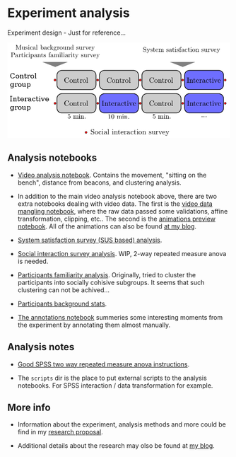 Experiment analysis
===================

Experiment design - Just for reference...

![Experiment design](https://raw.githubusercontent.com/Nagasaki45/MA-experiment-analysis/master/experiment_design.png)

## Analysis notebooks

- [Video analysis notebook](http://nbviewer.ipython.org/github/Nagasaki45/MA-experiment-analysis/blob/master/analyze.ipynb). Contains the movement, "sitting on the bench", distance from beacons, and clustering analysis.

- In addition to the main video analysis notebook above, there are two extra notebooks dealing with video data. The first is the [video data mangling notebook](http://nbviewer.ipython.org/github/Nagasaki45/MA-experiment-analysis/blob/master/video_data_mangling.ipynb), where the raw data passed some validations, affine transformation, clipping, etc.. The second is the [animations preview notebook](http://nbviewer.ipython.org/github/Nagasaki45/MA-experiment-analysis/blob/master/animations.ipynb). All of the animations can also be found [at my blog](http://tomgurion.blogspot.co.il/2014/10/participants-movement-tracking-videos.html).

- [System satisfaction survey (SUS based) analysis](http://nbviewer.ipython.org/github/Nagasaki45/MA-experiment-analysis/blob/master/usability.ipynb).

- [Social interaction survey analysis](http://nbviewer.ipython.org/github/Nagasaki45/MA-experiment-analysis/blob/master/interaction_surveys.ipynb). WIP, 2-way repeated measure anova is needed.

- [Participants familiarity analysis](http://nbviewer.ipython.org/github/Nagasaki45/MA-experiment-analysis/blob/master/familiarity.ipynb). Originally, tried to cluster the participants into socially cohisive subgroups. It seems that such clustering can not be achived...

- [Participants background stats](http://nbviewer.ipython.org/github/Nagasaki45/MA-experiment-analysis/blob/master/participants.ipynb).

- [The annotations notebook](http://nbviewer.ipython.org/github/Nagasaki45/MA-experiment-analysis/blob/master/annotations.ipynb) summeries some interesting moments from the experiment by annotating them almost manually.

## Analysis notes

- [Good SPSS two way repeated measure anova instructions](http://www.ucdenver.edu/academics/colleges/nursing/Documents/PDF/RepeatedMeasuresANOVA.pdf).

- The `scripts` dir is the place to put external scripts to the analysis notebooks. For SPSS interaction / data transformation for example.

## More info

- Information about the experiment, analysis methods and more could be find in my [research proposal](https://db.tt/4h5u179a).

- Additional details about the research may olso be found at [my blog](http://tomgurion.blogspot.co.il/p/master-thesis.html).
